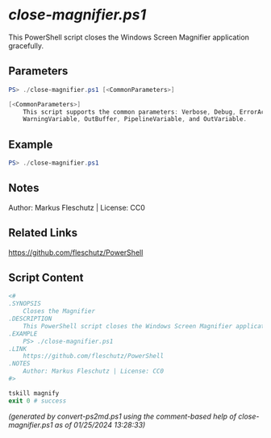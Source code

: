 *close-magnifier.ps1*
================

This PowerShell script closes the Windows Screen Magnifier application gracefully.

Parameters
----------
```powershell
PS> ./close-magnifier.ps1 [<CommonParameters>]

[<CommonParameters>]
    This script supports the common parameters: Verbose, Debug, ErrorAction, ErrorVariable, WarningAction, 
    WarningVariable, OutBuffer, PipelineVariable, and OutVariable.
```

Example
-------
```powershell
PS> ./close-magnifier.ps1

```

Notes
-----
Author: Markus Fleschutz | License: CC0

Related Links
-------------
https://github.com/fleschutz/PowerShell

Script Content
--------------
```powershell
<#
.SYNOPSIS
	Closes the Magnifier
.DESCRIPTION
	This PowerShell script closes the Windows Screen Magnifier application gracefully.
.EXAMPLE
	PS> ./close-magnifier.ps1
.LINK
	https://github.com/fleschutz/PowerShell
.NOTES
	Author: Markus Fleschutz | License: CC0
#>

tskill magnify
exit 0 # success
```

*(generated by convert-ps2md.ps1 using the comment-based help of close-magnifier.ps1 as of 01/25/2024 13:28:33)*
